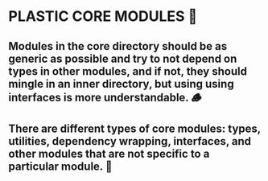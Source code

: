 # PLASTIC CORE MODULES :cookie:
## Modules in the core directory should be as generic as possible and try to not depend on types in other modules, and if not, they should mingle in an inner directory, but using using interfaces is more understandable. :wood:
## There are different types of core modules: types, utilities, dependency wrapping, interfaces, and other modules that are not specific to a particular module. :cookie:

